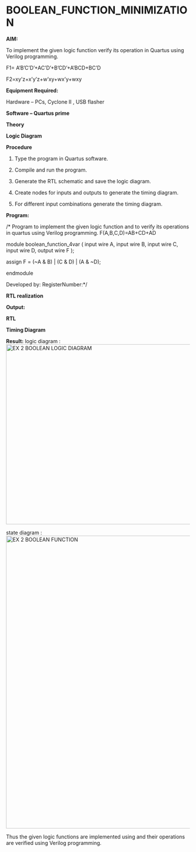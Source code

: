 # BOOLEAN_FUNCTION_MINIMIZATION

**AIM:**

To implement the given logic function verify its operation in Quartus using Verilog programming.

F1= A’B’C’D’+AC’D’+B’CD’+A’BCD+BC’D 

F2=xy’z+x’y’z+w’xy+wx’y+wxy

**Equipment Required:**

Hardware – PCs, Cyclone II , USB flasher

**Software – Quartus prime**

**Theory**

**Logic Diagram**

**Procedure**

1.	Type the program in Quartus software.

2.	Compile and run the program.

3.	Generate the RTL schematic and save the logic diagram.

4.	Create nodes for inputs and outputs to generate the timing diagram.

5.	For different input combinations generate the timing diagram.


**Program:**

/* Program to implement the given logic function and to verify its operations in quartus using Verilog programming. 
F(A,B,C,D)=AB+CD+AD

module boolean_function_4var (
    input  wire A,
    input  wire B,
    input  wire C,
    input  wire D,
    output wire F
);

assign F = (~A & B) | (C & D) | (A & ~D);

endmodule


Developed by: RegisterNumber:*/


**RTL realization**

**Output:**

**RTL**

**Timing Diagram**

**Result:**
logic diagram :
<img width="753" height="492" alt="EX 2 BOOLEAN LOGIC DIAGRAM " src="https://github.com/user-attachments/assets/f0b437d5-f8dd-4424-871a-918626c896f7" />

state diagram :
<img width="1313" height="800" alt="EX 2 BOOLEAN FUNCTION " src="https://github.com/user-attachments/assets/38bfd922-e698-425f-be34-44b960cea904" />


Thus the given logic functions are implemented using and their operations are verified using Verilog programming.



